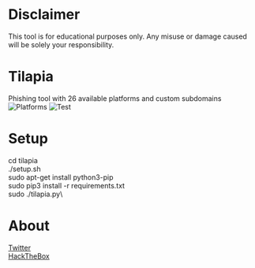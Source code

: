 # Disclaimer
This tool is for educational purposes only. Any misuse or damage caused will be solely your responsibility.
# Tilapia
Phishing tool with 26 available platforms and custom subdomains\
![Platforms](https://raw.githubusercontent.com/Helichopper/Tilapia/master/screenshots/2.png)
![Test](https://raw.githubusercontent.com/Helichopper/Tilapia/master/screenshots/3.png)
# Setup
cd tilapia\
./setup.sh\
sudo apt-get install python3-pip\
sudo pip3 install -r requirements.txt\
sudo ./tilapia.py\
# About
<a href="https://twitter.com/helich0pper">Twitter</a> <br>
<a href="https://www.hackthebox.eu/profile/163104">HackTheBox</a> <br>
